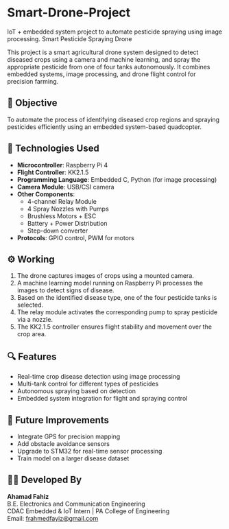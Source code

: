 # Smart-Drone-Project
IoT + embedded system project to automate pesticide spraying using image processing.
 Smart Pesticide Spraying Drone

This project is a smart agricultural drone system designed to detect diseased crops using a camera and machine learning, and spray the appropriate pesticide from one of four tanks autonomously. It combines embedded systems, image processing, and drone flight control for precision farming.

## 📌 Objective

To automate the process of identifying diseased crop regions and spraying pesticides efficiently using an embedded system-based quadcopter.

## 🧠 Technologies Used

- **Microcontroller**: Raspberry Pi 4
- **Flight Controller**: KK2.1.5
- **Programming Language**: Embedded C, Python (for image processing)
- **Camera Module**: USB/CSI camera
- **Other Components**: 
  - 4-channel Relay Module
  - 4 Spray Nozzles with Pumps
  - Brushless Motors + ESC
  - Battery + Power Distribution
  - Step-down converter
- **Protocols**: GPIO control, PWM for motors

## ⚙️ Working

1. The drone captures images of crops using a mounted camera.
2. A machine learning model running on Raspberry Pi processes the images to detect signs of disease.
3. Based on the identified disease type, one of the four pesticide tanks is selected.
4. The relay module activates the corresponding pump to spray pesticide via a nozzle.
5. The KK2.1.5 controller ensures flight stability and movement over the crop area.

## 🔍 Features

- Real-time crop disease detection using image processing
- Multi-tank control for different types of pesticides
- Autonomous spraying based on detection
- Embedded system integration for flight and spraying control

## 🧪 Future Improvements

- Integrate GPS for precision mapping
- Add obstacle avoidance sensors
- Upgrade to STM32 for real-time sensor processing
- Train model on a larger disease dataset

## 🧑‍💻 Developed By

**Ahamad Fahiz**  
B.E. Electronics and Communication Engineering  
CDAC Embedded & IoT Intern | PA College of Engineering  
Email: frahmedfayiz@gmail.com


